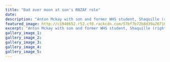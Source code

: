 ```yaml
---
title: "Dad over moon at son's RNZAF role"
date: 
description: "Anton Mckay with son and former WHS student, Shaquille (right) at his graduation from airforce training, Wanganui Chronicle article on 23/8/16..."
featured_image: http://c1940652.r52.cf0.rackcdn.com/57bf7b72b8d39a20710017b7/Ex-Shaquille-McKay-grad-from-airforce-training-23-Aug-2016.jpg
excerpt: "Anton Mckay with son and former WHS student, Shaquille (right) at his graduation from airforce training."
gallery_image_1: 
gallery_image_2: 
gallery_image_3: 
gallery_image_4: 
gallery_image_5: 
---
```

